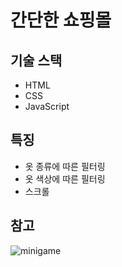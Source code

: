 # 간단한 쇼핑몰

## 기술 스택

- HTML
- CSS
- JavaScript

## 특징

- 옷 종류에 따른 필터링
- 옷 색상에 따른 필터링
- 스크롤

## 참고

![minigame](https://user-images.githubusercontent.com/41102293/99495661-4b5b6680-29b6-11eb-83c0-56e8a2535e1a.gif)
